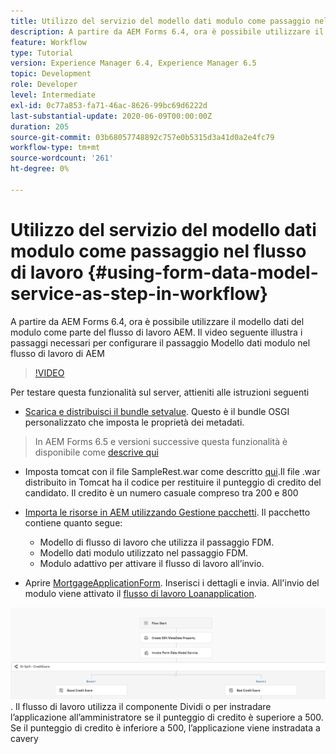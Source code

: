 ```yaml
---
title: Utilizzo del servizio del modello dati modulo come passaggio nel flusso di lavoro
description: A partire da AEM Forms 6.4, ora è possibile utilizzare il modello dati del modulo come parte del flusso di lavoro AEM. Il video seguente illustra i passaggi necessari per configurare il passaggio Modello dati modulo nel flusso di lavoro di AEM.
feature: Workflow
type: Tutorial
version: Experience Manager 6.4, Experience Manager 6.5
topic: Development
role: Developer
level: Intermediate
exl-id: 0c77a853-fa71-46ac-8626-99bc69d6222d
last-substantial-update: 2020-06-09T00:00:00Z
duration: 205
source-git-commit: 03b68057748892c757e0b5315d3a41d0a2e4fc79
workflow-type: tm+mt
source-wordcount: '261'
ht-degree: 0%

---
```


# Utilizzo del servizio del modello dati modulo come passaggio nel flusso di lavoro {#using-form-data-model-service-as-step-in-workflow}

A partire da AEM Forms 6.4, ora è possibile utilizzare il modello dati del modulo come parte del flusso di lavoro AEM. Il video seguente illustra i passaggi necessari per configurare il passaggio Modello dati modulo nel flusso di lavoro di AEM


>[!VIDEO](https://video.tv.adobe.com/v/41741?quality=12&learn=on&captions=ita)

Per testare questa funzionalità sul server, attieniti alle istruzioni seguenti
* [Scarica e distribuisci il bundle setvalue](/help/forms/assets/common-osgi-bundles/SetValueApp.core-1.0-SNAPSHOT.jar). Questo è il bundle OSGI personalizzato che imposta le proprietà dei metadati.
>In AEM Forms 6.5 e versioni successive questa funzionalità è disponibile come [descrive qui](form-data-model-service-as-step-in-aem65-workflow-video-use.md)

* Imposta tomcat con il file SampleRest.war come descritto [qui](https://experienceleague.adobe.com/docs/experience-manager-learn/forms/ic-print-channel-tutorial/introduction.html?lang=it).Il file .war distribuito in Tomcat ha il codice per restituire il punteggio di credito del candidato. Il credito è un numero casuale compreso tra 200 e 800

* [Importa le risorse in AEM utilizzando Gestione pacchetti](assets/invoke-fdm-as-service-step.zip). Il pacchetto contiene quanto segue:

   * Modello di flusso di lavoro che utilizza il passaggio FDM.
   * Modello dati modulo utilizzato nel passaggio FDM.
   * Modulo adattivo per attivare il flusso di lavoro all’invio.
* Aprire [MortgageApplicationForm](http://localhost:4502/content/dam/formsanddocuments/loanapplication/jcr:content?wcmmode=disabled). Inserisci i dettagli e invia. All&#39;invio del modulo viene attivato il [flusso di lavoro Loanapplication](http://http://localhost:4502/editor.html/conf/global/settings/workflow/models/LoanApplication2.html).

![ flusso di lavoro ](assets/fdm-as-service-step-workflow.PNG).
Il flusso di lavoro utilizza il componente Dividi o per instradare l’applicazione all’amministratore se il punteggio di credito è superiore a 500. Se il punteggio di credito è inferiore a 500, l’applicazione viene instradata a cavery

